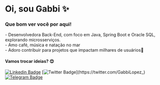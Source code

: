 <div>
    <h1>Oi, sou Gabbi ✨</h1>
    <h3>Que bom ver você por aqui!</h3>
    <p> 
        - Desenvolvedora Back-End, com foco em Java, Spring Boot e Oracle SQL, explorando microsserviços. <br>
        - Amo café, música e natação no mar<br>
        - Adoro contribuir para projetos que impactam milhares de usuários🎯
    </p>
</div>

 <h4>Vamos trocar ideias? 😊</h4>

[![Linkedin Badge](https://img.shields.io/badge/-LinkedIn-blue?style=flat-square&logo=Linkedin&logoColor=white&link=https://www.linkedin.com/in/gabrielalopezbravo/)](https://www.linkedin.com/in/gabbilopez/)
[![Twitter Badge](https://img.shields.io/badge/-Twitter-1ca0f1?style=flat-square&labelColor=1ca0f1&logo=twitter&logoColor=white&link=https://twitter.com/GabbiLopez_)](https://twitter.com/GabbiLopez_)
[![Telegram Badge](https://img.shields.io/badge/-Telegram-1ca0f1?style=flat-square&labelColor=1ca0f1&logo=telegram&logoColor=white&link=https://t.me/GabbiLopez)](https://t.me/GabbiLopez)
